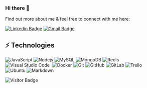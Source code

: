 ### Hi there 👋

Find out more about me & feel free to connect with me here:

[![Linkedin Badge](https://img.shields.io/badge/-saifahmadf-blue?style=flat-square&logo=Linkedin&logoColor=white&link=https://www.linkedin.com/in/saifahmadfarooqui/)](https://www.linkedin.com/in/saifahmadfarooqui/)
[![Gmail Badge](https://img.shields.io/badge/-saif.ahfarooqui@gmail.com-c14438?style=flat-square&logo=Gmail&logoColor=white&link=mailto:saif.ahfarooqui@gmail.com)](mailto:saif.ahfarooqui@gmail.com)

## ⚡ Technologies

![JavaScript](https://img.shields.io/badge/-JavaScript-white?style=flat-square&logo=javascript)
![Nodejs](https://img.shields.io/badge/-Nodejs-white?style=flat-square&logo=Node.js)
![MySQL](https://img.shields.io/badge/-MySQL-white?style=flat-square&logo=mysql)
![MongoDB](https://img.shields.io/badge/-MongoDB-white?style=flat-square&logo=mongodb)
![Redis](https://img.shields.io/badge/-Redis-white?style=flat-square&logo=Redis)
![Visual Studio Code](https://img.shields.io/badge/-Visual%20Studio%20Code-white?style=flat&logo=visual-studio-code&logoColor=007ACC)&nbsp;
![Docker](https://img.shields.io/badge/-Docker-white?style=flat-square&logo=docker)
![Git](https://img.shields.io/badge/-Git-white?style=flat-square&logo=git)
![GitHub](https://img.shields.io/badge/-GitHub-E8E9EB?style=flat-square&logo=github)
![GitLab](https://img.shields.io/badge/-GitLab-white?style=flat-square&logo=gitlab)
![Trello](https://img.shields.io/badge/-Trello-white?style=flat-square&logo=trello)
![Ubuntu](https://img.shields.io/badge/-Ubuntu-white?style=flat-square&logo=ubuntu)
![Markdown](https://img.shields.io/badge/-Markdown-E8E9EB?style=flat&logo=markdown)


![Visitor Badge](https://visitor-badge.laobi.icu/badge?page_id=saifahmadf.saifahmadf)
